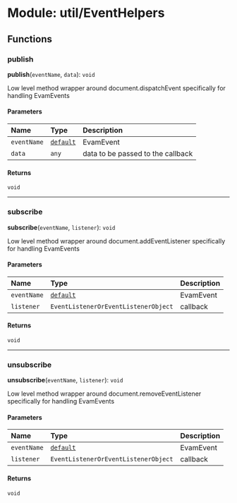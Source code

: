 # Module: util/EventHelpers

## Functions

### publish

**publish**(`eventName`, `data`): `void`

Low level method wrapper around document.dispatchEvent specifically for handling EvamEvents

#### Parameters

| Name | Type | Description |
| :------ | :------ | :------ |
| `eventName` | [`default`](../enums/domain_EvamEvents.default.md) | EvamEvent |
| `data` | `any` | data to be passed to the callback |

#### Returns

`void`

___

### subscribe

**subscribe**(`eventName`, `listener`): `void`

Low level method wrapper around document.addEventListener specifically for handling EvamEvents

#### Parameters

| Name | Type | Description |
| :------ | :------ | :------ |
| `eventName` | [`default`](../enums/domain_EvamEvents.default.md) | EvamEvent |
| `listener` | `EventListenerOrEventListenerObject` | callback |

#### Returns

`void`

___

### unsubscribe

**unsubscribe**(`eventName`, `listener`): `void`

Low level method wrapper around document.removeEventListener specifically for handling EvamEvents

#### Parameters

| Name | Type | Description |
| :------ | :------ | :------ |
| `eventName` | [`default`](../enums/domain_EvamEvents.default.md) | EvamEvent |
| `listener` | `EventListenerOrEventListenerObject` | callback |

#### Returns

`void`
